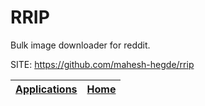 # RRIP

 Bulk image downloader for reddit.

 SITE: https://github.com/mahesh-hegde/rrip

 | [Applications](https://portable-linux-apps.github.io/apps.html) | [Home](https://portable-linux-apps.github.io)
 | --- | --- |
